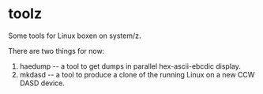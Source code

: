 toolz
=====

Some tools for Linux boxen on system/z.

There are two things for now:
  1. haedump -- a tool to get dumps in parallel hex-ascii-ebcdic display.
  2. mkdasd -- a tool to produce a clone of the running Linux on a new CCW DASD device.

